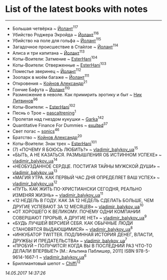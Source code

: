 # List of the latest books with notes
---

* Большая четвёрка ~ [Йолант](users/104/104690883692185089260-google)<sup>117</sup>
* Убийство Роджера Экройда ~ [Йолант](users/104/104690883692185089260-google)<sup>116</sup>
* Убийство на поле для гольфа ~ [Йолант](users/104/104690883692185089260-google)<sup>115</sup>
* Загадочное происшествие в Стайлзе ~ [Йолант](users/104/104690883692185089260-google)<sup>114</sup>
* Алиса и три капитана ~ [Йолант](users/104/104690883692185089260-google)<sup>113</sup>
* Коты-Воители: Затмение ~ [EsterHani](users/305/30558181-vkontakte)<sup>104</sup>
* Коты-Воители: Отверженные ~ [EsterHani](users/305/30558181-vkontakte)<sup>103</sup>
* Поместье зверинец ~ [Йолант](users/104/104690883692185089260-google)<sup>112</sup>
* Зоопарк в моём багаже ~ [Йолант](users/104/104690883692185089260-google)<sup>111</sup>
* Откровения ~ [Койнов Александр](users/414/414040473-vkontakte)<sup>21</sup>
* Гончие Бафута ~ [Йолант](users/104/104690883692185089260-google)<sup>110</sup>
* Размножение в неволе. Как примирить эротику и быт ~ [Ник Литвинов](users/241/241974816-vkontakte)<sup>96</sup>
* Коты-Воители: ~ [EsterHani](users/305/30558181-vkontakte)<sup>102</sup>
* Песнь о Трое ~ [pascaltrening](users/116/1168869274-facebook)<sup>1</sup>
* Пролетая над гнездом кукушки ~ [Garka](users/115/115753719718250012620-google)<sup>142</sup>
* Quantitative Finance For Dummies ~ [exulted](users/100/100599204551896265722-google)<sup>37</sup>
* Свет погас ~ [sonics](users/588/5880221-vkontakte)<sup>46</sup>
* Братство ~ [Койнов Александр](users/414/414040473-vkontakte)<sup>20</sup>
* Коты-Воители: Знак трех ~ [EsterHani](users/305/30558181-vkontakte)<sup>101</sup>
* (7) «ПОЧЕМУ Я БОЮСЬ ЛЮБИТЬ?» ~ [vladimir_balykov_ua](users/423/423302481-vkontakte)<sup>15</sup>
* «БЫТЬ, А НЕ КАЗАТЬСЯ. РАЗМЫШЛЕНИЯ ОБ ИСТИННОМ УСПЕХЕ» ~ [vladimir_balykov_ua](users/423/423302481-vkontakte)<sup>14</sup>
* «НЕОБУЗДАННОЕ СЕРДЦЕ. ПОСТИГАЯ ТАЙНЫ МУЖСКОЙ ДУШИ» ~ [vladimir_balykov_ua](users/423/423302481-vkontakte)<sup>13</sup>
* «МАГИЯ УТРА. КАК ПЕРВЫЙ ЧАС ДНЯ ОПРЕДЕЛЯЕТ ВАШ УСПЕХ» ~ [vladimir_balykov_ua](users/423/423302481-vkontakte)<sup>12</sup>
* «ПУТЬ. КАК ЖИТЬ ПО-ХРИСТИАНСКИ СЕГОДНЯ, РЕАЛЬНО ИЗМЕНЯЯ ЖИЗНЬ» ~ [vladimir_balykov_ua](users/423/423302481-vkontakte)<sup>11</sup>
* «12 НЕДЕЛЬ В ГОДУ. КАК ЗА 12 НЕДЕЛЬ СДЕЛАТЬ БОЛЬШЕ, ЧЕМ ДРУГИЕ УСПЕВАЮТ ЗА 12 МЕСЯЦЕВ» ~ [vladimir_balykov_ua](users/423/423302481-vkontakte)<sup>10</sup>
* «ОТ ХОРОШЕГО К ВЕЛИКОМУ. ПОЧЕМУ ОДНИ КОМПАНИИ СОВЕРШАЮТ ПРОРЫВ, А ДРУГИЕ НЕТ» ~ [vladimir_balykov_ua](users/423/423302481-vkontakte)<sup>9</sup>
* «БУДЬ ЛУЧШЕЙ ВЕРСИЕЙ СЕБЯ. КАК ОБЫЧНЫЕ ЛЮДИ СТАНОВЯТСЯ ВЫДАЮЩИМИСЯ» ~ [vladimir_balykov_ua](users/423/423302481-vkontakte)<sup>8</sup>
* «ИНКУБАТОР TWITTER. ПОДЛИННАЯ ИСТОРИЯ ДЕНЕГ, ВЛАСТИ, ДРУЖБЫ И ПРЕДАТЕЛЬСТВА» ~ [vladimir_balykov_ua](users/423/423302481-vkontakte)<sup>7</sup>
* «ПРОБУЙ – ПОЛУЧИТСЯ! КОГДА ВЫ В ПОСЛЕДНИЙ РАЗ ЧТО-ТО ДЕЛАЛИ ВПЕРВЫЕ?»   [М.: Альпина Паблишер, 2011]  ISBN 978-5-9614-1667-1 ~ [vladimir_balykov_ua](users/423/423302481-vkontakte)<sup>6</sup>
* Бриллиантовый шепот ~ [Chiffi](users/105/105831994080785626680-google)<sup>12</sup>


_14.05.2017 14:37:26_
